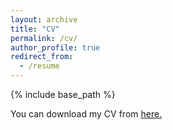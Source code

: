 ```yaml
---
layout: archive
title: "CV"
permalink: /cv/
author_profile: true
redirect_from:
  - /resume
---
```


{% include base_path %}

You can download my CV from <u><a href="{{https://ceyhunemreozturk.github.io/files/Ceyhun%20Emre%20%C3%96zt%C3%BCrk-%20English%20CV.pdf}}">here</a>.</u>

